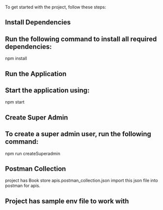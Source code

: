 To get started with the project, follow these steps:

## Install Dependencies

## Run the following command to install all required dependencies:


npm install


## Run the Application

## Start the application using:

npm start


## Create Super Admin

## To create a super admin user, run the following command:

npm run createSuperadmin

## Postman Collection
project has 
Book store apis.postman_collection.json 
import this json file into postman for apis.

## Project has sample env file to work with